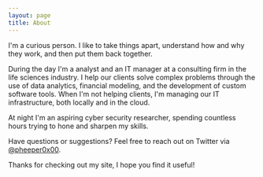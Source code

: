 ```yaml
---
layout: page
title: About
---
```


I'm a curious person.  I like to take things apart, understand how and why they work, and then put them back together.  

During the day I'm a analyst and an IT manager at a consulting firm in the life sciences industry.  I help our clients solve complex problems through the use of data analytics, financial modeling, and the development of custom software tools.  When I'm not helping clients, I'm managing our IT infrastructure, both locally and in the cloud.

At night I'm an aspiring cyber security researcher, spending countless hours trying to hone and sharpen my skills.

Have questions or suggestions? Feel free to reach out on Twitter via [@pheeper0x00](https://twitter.com/pheeper0x00).

Thanks for checking out my site, I hope you find it useful!
